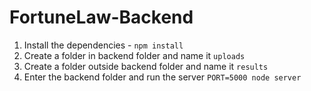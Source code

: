 # FortuneLaw-Backend

1) Install the dependencies - `npm install`
2) Create a folder in backend folder and name it `uploads`
3) Create a folder outside backend folder and name it `results`
4) Enter the backend folder and run the server `PORT=5000 node server`
